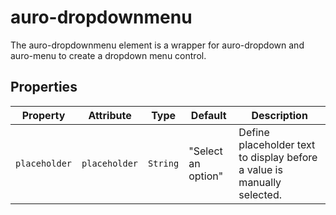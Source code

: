 # auro-dropdownmenu

The auro-dropdownmenu element is a wrapper for auro-dropdown and auro-menu to create a dropdown menu control.

## Properties

| Property      | Attribute     | Type     | Default            | Description                                      |
|---------------|---------------|----------|--------------------|--------------------------------------------------|
| `placeholder` | `placeholder` | `String` | "Select an option" | Define placeholder text to display before a value is manually selected. |
